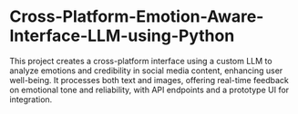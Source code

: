 # Cross-Platform-Emotion-Aware-Interface-LLM-using-Python
This project creates a cross-platform interface using a custom LLM to analyze emotions and credibility in social media content, enhancing user well-being. It processes both text and images, offering real-time feedback on emotional tone and reliability, with API endpoints and a prototype UI for integration.

